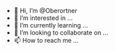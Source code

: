 - 👋 Hi, I’m @Oberortner
- 👀 I’m interested in ...
- 🌱 I’m currently learning ...
- 💞️ I’m looking to collaborate on ...
- 📫 How to reach me ...

<!---
Oberortner/Oberortner is a ✨ special ✨ repository because its `README.md` (this file) appears on your GitHub profile.
You can click the Preview link to take a look at your changes.
--->
